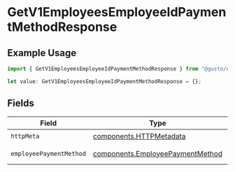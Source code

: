 # GetV1EmployeesEmployeeIdPaymentMethodResponse

## Example Usage

```typescript
import { GetV1EmployeesEmployeeIdPaymentMethodResponse } from "@gusto/embedded-api/models/operations/getv1employeesemployeeidpaymentmethod.js";

let value: GetV1EmployeesEmployeeIdPaymentMethodResponse = {};
```

## Fields

| Field                                                                                | Type                                                                                 | Required                                                                             | Description                                                                          |
| ------------------------------------------------------------------------------------ | ------------------------------------------------------------------------------------ | ------------------------------------------------------------------------------------ | ------------------------------------------------------------------------------------ |
| `httpMeta`                                                                           | [components.HTTPMetadata](../../models/components/httpmetadata.md)                   | :heavy_check_mark:                                                                   | N/A                                                                                  |
| `employeePaymentMethod`                                                              | [components.EmployeePaymentMethod](../../models/components/employeepaymentmethod.md) | :heavy_minus_sign:                                                                   | Example response                                                                     |